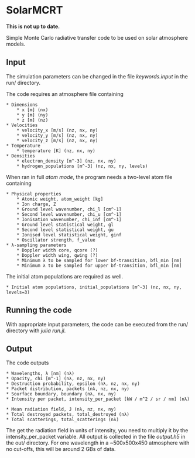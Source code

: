 # SolarMCRT

**This is not up to date.**

Simple Monte Carlo radiative transfer code to be used on solar atmosphere models.




## Input
The simulation parameters can be changed in the file *keywords.input* in the run/ directory.

The code requires an atmosphere file containing

    * Dimensions
        * x [m] (nx)
        * y [m] (ny)
        * z [m] (nz)
    * Velocities
        * velocity_x [m/s] (nz, nx, ny)
        * velocity_y [m/s] (nz, nx, ny)
        * velocity_z [m/s] (nz, nx, ny)
    * Temperature
        * temperature [K] (nz, nx, ny)
    * Densities
        * electron_density [m^-3] (nz, nx, ny)
        * hydrogen_populations [m^-3] (nz, nx, ny, levels)

When ran in full *atom mode*,  the program needs a two-level atom file containing

	* Physical properties
		* Atomic weight, atom_weight [kg]
		* Ion charge, Z
		* Ground level wavenumber, chi_l [cm^-1]
		* Second level wavenumber, chi_u [cm^-1]
		* Ionisation wavenumber, chi_inf [cm^-1]
		* Ground level statistical weight, gl
		* Second level statistical weight, gu
		* Ionised level statistical weight, ginf
		* Oscillator strength, f_value
	* λ-sampling parameters
		* Doppler width core, qcore (?)
		* Doppler width wing, qwing (?)
		* Minimum λ to be sampled for lower bf-transition, bfl_min [nm]
		* Minimum λ to be sampled for upper bf-transition, bfl_min [nm]

The initial atom populations are required as well.

	* Initial atom populations, initial_populations [m^-3] (nz, nx, ny, levels=3)

## Running the code
With appropriate input parameters, the code can be executed from the run/ directory with *julia run.jl*.


## Output
The code outputs

    * Wavelengths, λ [nm] (nλ)
	* Opacity, chi [m^-1] (nλ, nz, nx, ny)
	* Destruction probability, epsilon (nλ, nz, nx, ny)
    * Packet distribution, packets (nλ, nz, nx, ny)
	* Sourface boundary, boundary (nλ, nx, ny)
	* Intensity per packet, intensity_per_packet [kW / m^2 / sr / nm] (nλ)

    * Mean radiation field, J (nλ, nz, nx, ny)
    * Total destroyed packets, total_destroyed (nλ)
    * Total scatterings, total_scatterings (nλ)

The get the radiation field in units of intensity, you need to multiply it by the intensity_per_packet variable. All output is collected in the file *output.h5* in the out/ directory. For one wavelength in a ~500x500x450 atmosphere with no cut-offs, this will be around 2 GBs of data.
